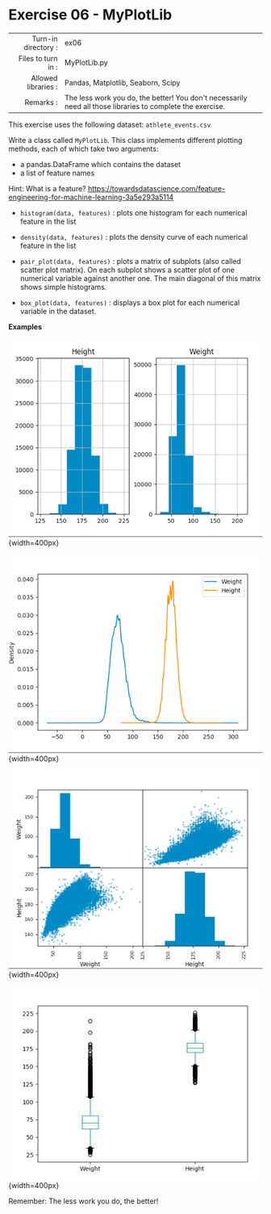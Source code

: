 # Exercise 06 - MyPlotLib

|                         |                    |
| -----------------------:| ------------------ |
|   Turn-in directory :   |  ex06              |
|   Files to turn in :    |  MyPlotLib.py      |
|   Allowed libraries :   |  Pandas, Matplotlib, Seaborn, Scipy|
|   Remarks :             |  The less work you do, the better! You don't necessarily need all those libraries to complete the exercise.|

This exercise uses the following dataset: `athlete_events.csv`

Write a class called `MyPlotLib`. This class implements different plotting methods, each of which take two arguments:

* a pandas.DataFrame which contains the dataset  
* a list of feature names

Hint: What is a feature? <href src="https://towardsdatascience.com/feature-engineering-for-machine-learning-3a5e293a5114"><u><font color=blue>https://towardsdatascience.com/feature-engineering-for-machine-learning-3a5e293a5114</font></u></href>

* `histogram(data, features)` : plots one histogram for each numerical feature in the list

* `density(data, features)` : plots the density curve of each numerical feature in the list

* `pair_plot(data, features)` : plots a matrix of subplots (also called scatter plot matrix). On each subplot shows a scatter plot of one numerical variable against another one. The main diagonal of this matrix shows simple histograms.

* `box_plot(data, features)` : displays a box plot for each numerical variable in the dataset.

**Examples**

![histogram](day04/assets/ex06_histogram.png){width=400px}

![density](day04/assets/ex06_density.png){width=400px}

![pair_plot](day04/assets/ex06_pair_plot.png){width=400px}

![box_plot](day04/assets/ex06_box_plot.png){width=400px}

Remember: The less work you do, the better!
